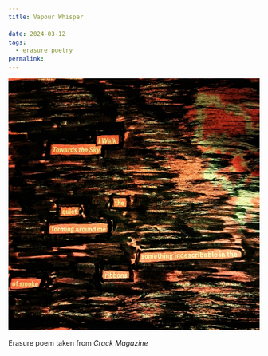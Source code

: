 ```yaml
---
title: Vapour Whisper

date: 2024-03-12
tags:
  - erasure poetry
permalink:
---
```

<img src="/assets/images/articles/2024/vapour.jpeg" alt="erasure poem: I walk towards the sky/ the quiet forming around me/ something indescribable in the ribbons of smoke" title="the hush of 50,000 ft" class="responsive">

Erasure poem taken from *Crack Magazine*
